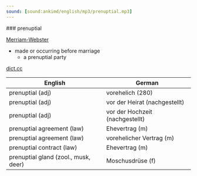 ```yaml
---
sound: [sound:ankimd/english/mp3/prenuptial.mp3]
---
```


\### prenuptial

[Merriam-Webster](https://www.merriam-webster.com/dictionary/prenuptial)

- made or occurring before marriage
    - a prenuptial party

[dict.cc](https://www.dict.cc/prenuptial)

| English        | German       |
| -------------- | ------------ |
| prenuptial (adj) | vorehelich (280) |
| prenuptial (adj) | vor der Heirat (nachgestellt) |
| prenuptial (adj) | vor der Hochzeit (nachgestellt) |
| prenuptial agreement (law) | Ehevertrag (m) |
| prenuptial agreement (law) | vorehelicher Vertrag (m) |
| prenuptial contract (law) | Ehevertrag (m) |
| prenuptial gland (zool., musk, deer) | Moschusdrüse (f) |
